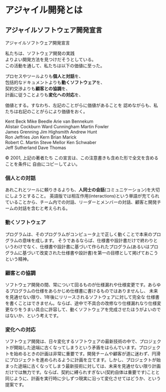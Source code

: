 # アジャイル開発とは
## アジャイルソフトウェア開発宣言

アジャイルソフトウェア開発宣言

私たちは、ソフトウェア開発の実践  
よりよい開発方法を見つけだそうとしている。  
この活動を通して、私たちは以下の価値に至った。  

プロセスやツールよりも**個人と対話**を、  
包括的なドキュメントよりも**動くソフトウェア**を、  
契約交渉よりも**顧客との協調**を、  
計画に従うことよりも**変化への対応**を、  

価値とする。すなわち、左記のことがらに価値があることを
認めながらも、私たちは右記のことがらにより価値をおく。

Kent Beck  Mike Beedle  Arie van Bennekum  
Alistair Cockburn  Ward Cunningham  Martin Fowler  
James Grenning  Jim Highsmith  Andrew Hunt  
Ron Jeffries  Jon Kern  Brian Marick  
Robert C. Martin  Steve Mellor  Ken Schwaber  
Jeff Sutherland  Dave Thomas

© 2001, 上記の著者たち
この宣言は、この注意書きも含めた形で全文を含めることを条件に
自由にコピーしてよい。

### 個人との対話
あれこれとツールに頼りきるよりも、**人同士の会話**(コミュニケーション)を大切にしようとすること。
英語版では相互作用(interactions)という単語が充てられていることから、チーム内での対話、リーダーとメンバーの対話、顧客と開発チームの対話を含むと考えられる。

### 動くソフトウェア
プログラムは、そのプログラムがコンピュータ上で正しく動くことで本来のプログラムの意味を成します。
そうであるならば、仕様書や設計書だけで終わりというわけでなく、仕様書や設計書に基づいて作られたプログラム(あるいはプログラムに基づいて改変された仕様書や設計書)を第一の目標として掲げておこうという精神。

### 顧客との協調
ソフトウェア開発の間、常について回るものが仕様漏れや仕様変更です。あらゆるプログラムの仕様をあらかじめ仕様書に書けるものではありませんし、 未来を見通せない限り、1年後にリリースされるソフトウェアに対して完全な 仕様書を書くことはできません。ならば、途中で不具合の改修なり仕様漏れなり仕様変更なりをうまい具合に許容して、動くソフトウェアを完成させたほうがよいのではないか、という考えです。

### 変化への対応
ソフトウェア開発は、日々変化するソフトウェアの最新技術の中で、プロジェクトが開始した途端に古くなってしまうという矛盾をはらんでいます。プロジェクトを始めるときの計画は非常に重要です。開発チームや顧客が道に迷わず、円滑にプロジェクトを進められるように計画を立てます。しかし、プロジェクトが始まった途端に古くなってしまう最新技術に対しては、未来を見通せない限り計画だけでは無力です。ならば、契約に縛られすぎない(契約自体は重要です)ことと同じように、計画を実行時に少しずつ現実に沿って変化させてはどうか、という提案です。